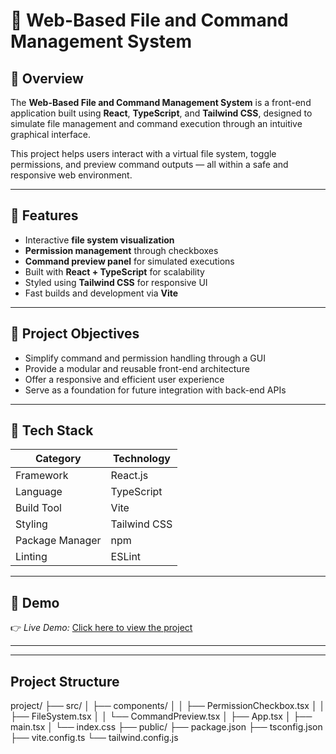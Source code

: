 # 📘 Web-Based File and Command Management System

## 📝 Overview
The **Web-Based File and Command Management System** is a front-end application built using **React**, **TypeScript**, and **Tailwind CSS**, designed to simulate file management and command execution through an intuitive graphical interface.  

This project helps users interact with a virtual file system, toggle permissions, and preview command outputs — all within a safe and responsive web environment.

---

## 🚀 Features
- Interactive **file system visualization**
- **Permission management** through checkboxes
- **Command preview panel** for simulated executions
- Built with **React + TypeScript** for scalability
- Styled using **Tailwind CSS** for responsive UI
- Fast builds and development via **Vite**

---

## 🎯 Project Objectives
- Simplify command and permission handling through a GUI  
- Provide a modular and reusable front-end architecture  
- Offer a responsive and efficient user experience  
- Serve as a foundation for future integration with back-end APIs

---

## 🧩 Tech Stack
| **Category** | **Technology** |
|---------------|----------------|
| Framework | React.js |
| Language | TypeScript |
| Build Tool | Vite |
| Styling | Tailwind CSS |
| Package Manager | npm |
| Linting | ESLint |






---

## 🚀 Demo

👉 *Live Demo:* [Click here to view the project](https://interactive-file-permission-simulat.vercel.app/)  

---

---
## Project Structure
project/
├── src/
│   ├── components/
│   │   ├── PermissionCheckbox.tsx
│   │   ├── FileSystem.tsx
│   │   └── CommandPreview.tsx
│   ├── App.tsx
│   ├── main.tsx
│   └── index.css
├── public/
├── package.json
├── tsconfig.json
├── vite.config.ts
└── tailwind.config.js






   
